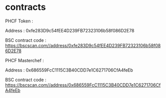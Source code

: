 # contracts

PHCF Token : 

Address : 0xfe283D9c54fEE4D239FB72323106b58f086D2E78

BSC contract code : https://bscscan.com//address/0xfe283D9c54fEE4D239FB72323106b58f086D2E78

PHCF Masterchef : 

Address : 0x686559FcC1115C3B40CDD7e1C6271706CfA4feEb

BSC contract code : https://bscscan.com//address/0x686559FcC1115C3B40CDD7e1C6271706CfA4feEb

